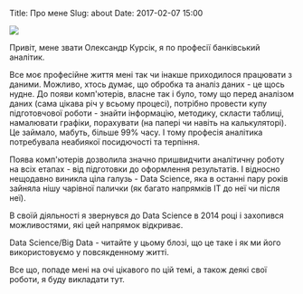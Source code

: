 Title: Про мене
Slug: about
Date: 2017-02-07 15:00


![](/images/forBlogmin.jpg)

Привіт, мене звати Олександр Курсік, я по професії банківський аналітик. 


Все моє професійне життя мені так чи інакше приходилося працювати з даними. Можливо, хтось думає, що обробка та аналіз даних - це щось нудне. До появи комп'ютерів, власне так і було, тому що перед аналізом даних (сама цікава річ у всьому процесі), потрібно провести купу підготовчової роботи - знайти інформацію, методику, скласти таблиці, намалювати графіки, порахувати (на папері чи навіть на калькуляторі). Це займало, мабуть, більше 99% часу. І тому професія аналітика потребувала неабиякої посидючості та терпіння.

Поява комп'ютерів дозволила значно пришвидчити аналітичну роботу на  всіх етапах - від підготовки до оформлення результатів. І відносно нещодавно виникла ціла галузь - Data Science, яка в останні пару років зайняла нішу чарівної палички (як багато напрямків IT до неї чи після неї).     

В своїй  діяльності я звернувся до Data Science в 2014 році і захопився можливостями, які цей напрямок відкриває.

Data Science/Big Data - читайте у цьому блозі, що це таке і як ми його використовуємо у повсякденному житті.  

Все що, попаде мені на очі цікавого по цій темі, а також деякі свої роботи, я буду викладати тут.